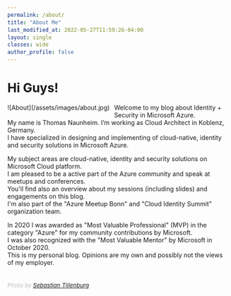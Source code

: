 ```yaml
---
permalink: /about/
title: "About Me"
last_modified_at: 2022-05-27T11:59:26-04:00
layout: single
classes: wide
author_profile: false
---
```


# Hi Guys!

<div style="float:left;margin:0 10px 10px 0" markdown="1">
![About](/assets/images/about.jpg)
</div>
Welcome to my blog about Identity + Security in Microsoft Azure.<br>
My name is Thomas Naunheim. I’m working as Cloud Architect in Koblenz, Germany.<br>
I have specialized in designing and implementing of cloud-native, identity and security solutions in Microsoft Azure.<br>

My subject areas are cloud-native, identity and security solutions on Microsoft Cloud platform.<br>
I am pleased to be a active part of the Azure community and speak at meetups and conferences.<br>
You'll find also an overview about my sessions (including slides) and engagements on this blog.<br>
I'm also part of the "Azure Meetup Bonn" and "Cloud Identity Summit" organization team.

In 2020 I was awarded as "Most Valuable Professional" (MVP) in the category "Azure" for my community contributions by Microsoft.<br>
I was also recognized with the "Most Valuable Mentor" by Microsoft in October 2020.<br>
This is my personal blog. Opinions are my own and possibly not the views of my employer.<br><br>	
<span style="color:silver;font-style:italic;font-size:small">Photo by [Sebastian Tillenburg](https://twitter.com/d_eiti?lang=de)</span>
